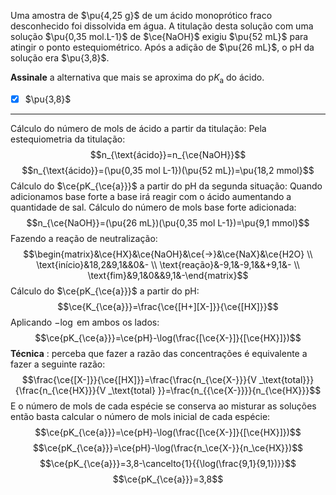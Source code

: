 Uma amostra de $\pu{4,25 g}$ de um ácido monoprótico fraco desconhecido foi dissolvida em água. A titulação desta solução com uma solução $\pu{0,35 mol.L-1}$ de $\ce{NaOH}$ exigiu $\pu{52 mL}$ para atingir o ponto estequiométrico. Após a adição de $\pu{26 mL}$, o pH da solução era $\pu{3,8}$.

**Assinale** a alternativa que mais se aproxima do $\mathrm{p}K_\mathrm{a}$ do ácido.

- [x] $\pu{3,8}$


---

Cálculo do número de mols de ácido a partir da titulação:
Pela estequiometria da titulação:
$$n_{\text{ácido}}=n_{\ce{NaOH}}$$
$$n_{\text{ácido}}=(\pu{0,35 mol L-1})(\pu{52 mL})=\pu{18,2 mmol}$$
Cálculo do $\ce{pK_{\ce{a}}}$ a partir do pH da segunda situação:
Quando adicionamos base forte a base irá reagir com o ácido aumentando a quantidade de sal.
Cálculo do número de mols base forte adicionada:
$$n_{\ce{NaOH}}=(\pu{26 mL})(\pu{0,35 mol L-1})=\pu{9,1 mmol}$$
Fazendo a reação de neutralização:
$$\begin{matrix}&\ce{HX}&\ce{NaOH}&\ce{->}&\ce{NaX}&\ce{H2O} \\ \text{início}&18,2&9,1&&0&- \\ \text{reação}&-9,1&-9,1&&+9,1&- \\ \text{fim}&9,1&0&&9,1&-\end{matrix}$$
Cálculo do $\ce{pK_{\ce{a}}}$ a partir do pH:
$$\ce{K_{\ce{a}}}=\frac{\ce{[H+][X-]}}{\ce{[HX]}}$$
Aplicando $-\log$  em ambos os lados:
$$\ce{pK_{\ce{a}}}=\ce{pH}-\log(\frac{[\ce{X-}]}{[\ce{HX}]})$$
**Técnica** : perceba que fazer a razão das concentrações é equivalente a fazer a seguinte razão:
$$\frac{\ce{[X-]}}{\ce{[HX]}}=\frac{\frac{n_{\ce{X-}}}{V _\text{total}}}{\frac{n_{\ce{HX}}}{V _\text{total} }}=\frac{n_{{\ce{X-}}}}{n_{\ce{HX}}}$$
E o número de mols de cada espécie se conserva ao misturar as soluções então basta calcular o número de mols inicial de cada espécie:
$$\ce{pK_{\ce{a}}}=\ce{pH}-\log(\frac{[\ce{X-}]}{[\ce{HX}]})$$
$$\ce{pK_{\ce{a}}}=\ce{pH}-\log(\frac{n_\ce{X-}}{n_\ce{HX}})$$
$$\ce{pK_{\ce{a}}}=3,8-\cancelto{1}{{\log(\frac{9,1}{9,1})}}$$
$$\ce{pK_{\ce{a}}}=3,8$$
